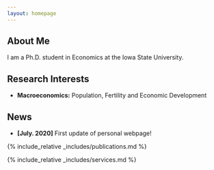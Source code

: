 ```yaml
---
layout: homepage
---
```


## About Me

I am a Ph.D. student in Economics at the Iowa State University. 

## Research Interests

- **Macroeconomics:** Population, Fertility and Economic Development

## News

- **[July. 2020]** First update of personal webpage! 

{% include_relative _includes/publications.md %}

{% include_relative _includes/services.md %}
